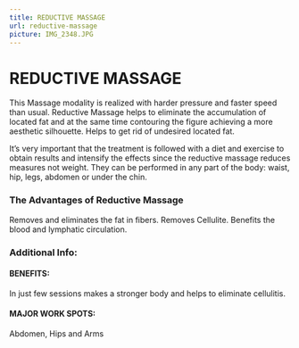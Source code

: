 ```yaml
---
title: REDUCTIVE MASSAGE
url: reductive-massage
picture: IMG_2348.JPG
---
```


# REDUCTIVE MASSAGE

This Massage modality is realized with harder pressure and faster speed than usual.
Reductive Massage helps to eliminate the accumulation of located fat and at the same time contouring the figure achieving a more aesthetic silhouette. Helps to get rid of undesired located fat.

It’s very important that the treatment is followed with a diet and exercise to obtain results and intensify the effects since the reductive massage reduces measures not weight. They can be performed in any part of the body: waist, hip, legs, abdomen or under the chin.

### The Advantages of Reductive Massage
Removes and eliminates the fat in fibers.
Removes Cellulite.
Benefits the blood and lymphatic circulation.

### Additional Info:

#### BENEFITS:
In just few sessions makes a stronger body and helps to eliminate cellulitis.

#### MAJOR WORK SPOTS:
Abdomen, Hips and Arms
